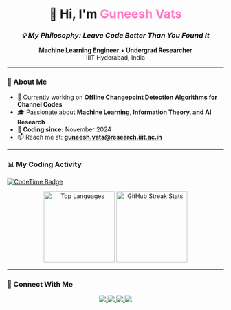 <!-- Banner / Title -->
<h1 align="center">👋 Hi, I'm <span style="color:#ff79c6;">Guneesh Vats</span></h1>
<h3 align="center"><em>💡 My Philosophy: Leave Code Better Than You Found It</em></h3>

<p align="center">
  <strong>Machine Learning Engineer</strong> • <strong>Undergrad Researcher</strong>  
  <br/>
  IIIT Hyderabad, India
</p>

---

### 🚀 About Me
- 🔭 Currently working on **Offline Changepoint Detection Algorithms for Channel Codes**
- 🎓 Passionate about **Machine Learning, Information Theory, and AI Research**
- 📅 **Coding since:** November 2024  
- 📫 Reach me at: **guneesh.vats@research.iiit.ac.in**

---

### 📊 My Coding Activity
[![CodeTime Badge](https://shields.jannchie.com/endpoint?style=flat-square&color=222&url=https%3A%2F%2Fapi.codetime.dev%2Fv3%2Fusers%2Fshield%3Fuid%3D26896)](https://codetime.dev)

<div align="center">
  <img src="https://github-readme-stats.vercel.app/api/top-langs/?username=guneeshvats&layout=compact&theme=radical" alt="Top Languages" height="165" />
  <img src="https://github-readme-streak-stats.herokuapp.com/?user=guneeshvats&theme=radical" alt="GitHub Streak Stats" height="165" />
</div>

---

### 🤝 Connect With Me
<p align="center">
  <a href="https://www.linkedin.com/in/guneeshvats/" target="_blank">
    <img src="https://img.shields.io/badge/LinkedIn-0A66C2?style=for-the-badge&logo=linkedin&logoColor=white"/>
  </a>
  <a href="https://github.com/guneeshvats" target="_blank">
    <img src="https://img.shields.io/badge/GitHub-181717?style=for-the-badge&logo=github&logoColor=white"/>
  </a>
  <a href="https://auth.geeksforgeeks.org/user/guneeshvats/profile" target="_blank">
    <img src="https://img.shields.io/badge/GeeksforGeeks-2F8D46?style=for-the-badge&logo=geeksforgeeks&logoColor=white"/>
  </a>
  <a href="https://leetcode.com/guneeshv/" target="_blank">
    <img src="https://img.shields.io/badge/LeetCode-F89F1B?style=for-the-badge&logo=leetcode&logoColor=white"/>
  </a>
</p>
